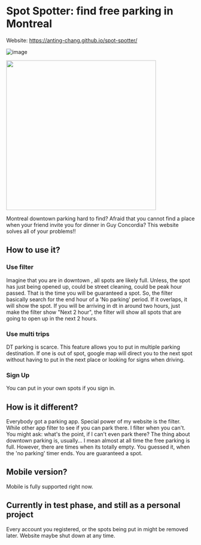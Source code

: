 # Spot Spotter: find free parking in Montreal

Website: https://anting-chang.github.io/spot-spotter/

![image](https://user-images.githubusercontent.com/5653157/124557999-23ffbf80-de08-11eb-8fa4-007516b29afd.png)


<img src="https://user-images.githubusercontent.com/5653157/124558138-4691d880-de08-11eb-8de8-fd5b34070f71.png" width="400">

Montreal downtown parking hard to find?
Afraid that you cannot find a place when your friend invite you for dinner in Guy Concordia?
This website solves all of your problems!!

## How to use it?
### Use filter
Imagine that you are in downtown , all spots are likely full. Unless, the spot has just being opened up, could be street cleaning, could be peak hour passed. That is the time you will be guaranteed a spot. So, the filter basically search for the end hour of a 'No parking' period. If it overlaps, it will show the spot. If you will be arriving in dt in around two hours, just make the filter show "Next 2 hour", the filter will show all spots that are going to open up in the next 2 hours.

### Use multi trips

DT parking is scarce. This feature allows you to put in multiple parking destination. If one is out of spot, google map will direct you to the next spot without having to put in the next place or looking for signs when driving.

### Sign Up

You can put in your own spots if you sign in.

## How is it different?

Everybody got a parking app. Special power of my website is the filter. While other app filter to see if you can park there. I filter when you can't.
You might ask: what's the point, if I can't even park there? The thing about downtown parking is, usually... I mean almost at all time the free parking is full.
However, there are times when its totally empty. You guessed it, when the 'no parking' timer ends. You are guaranteed a spot. 

## Mobile version?

Mobile is fully supported right now.

## Currently in test phase, and still as a personal project

Every account you registered, or the spots being put in might be removed later. Website maybe shut down at any time.
